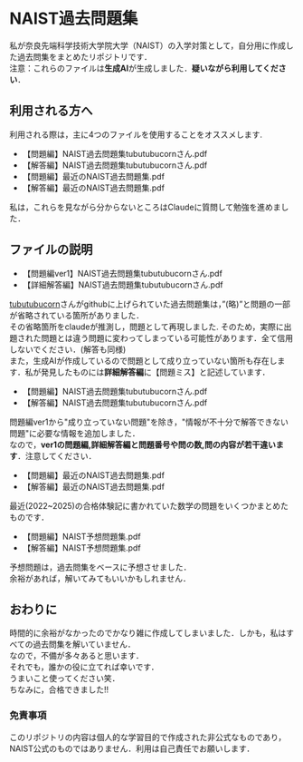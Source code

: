 # NAIST過去問題集
私が奈良先端科学技術大学院大学（NAIST）の入学対策として，自分用に作成した過去問集をまとめたリポジトリです．<br>
注意：これらのファイルは**生成AI**が生成しました．**疑いながら利用してください**．<br>
## 利用される方へ
利用される際は，主に4つのファイルを使用することをオススメします.<br>
- 【問題編】NAIST過去問題集tubutubucornさん.pdf 
- 【解答編】NAIST過去問題集tubutubucornさん.pdf
- 【問題編】最近のNAIST過去問題集.pdf 
- 【解答編】最近のNAIST過去問題集.pdf

私は，これらを見ながら分からないところはClaudeに質問して勉強を進めました．<br>
## ファイルの説明

- 【問題編ver1】NAIST過去問題集tubutubucornさん.pdf
- 【詳細解答編】NAIST過去問題集tubutubucornさん.pdf
  
[tubutubucorn](https://github.com/tubutubucorn/naist-exam)さんがgithubに上げられていた過去問題集は，”(略)”と問題の一部が省略されている箇所がありました．<br>
その省略箇所をclaudeが推測し，問題として再現しました. そのため，実際に出題された問題とは違う問題に変わってしまっている可能性があります．全て信用しないでください．(解答も同様)<br>
また，生成AIが作成しているので問題として成り立っていない箇所も存在します．私が発見したものには**詳細解答編**に【問題ミス】と記述しています．<br>

- 【問題編】NAIST過去問題集tubutubucornさん.pdf 
- 【解答編】NAIST過去問題集tubutubucornさん.pdf
  
問題編ver1から"成り立っていない問題"を除き，"情報が不十分で解答できない問題"に必要な情報を追加しました．<br>
なので，**ver1の問題編,詳細解答編と問題番号や問の数,問の内容が若干違います**．注意してください．<br>

- 【問題編】最近のNAIST過去問題集.pdf 
- 【解答編】最近のNAIST過去問題集.pdf

最近(2022~2025)の合格体験記に書かれていた数学の問題をいくつかまとめたものです．<br>

- 【問題編】NAIST予想問題集.pdf
- 【解答編】NAIST予想問題集.pdf

予想問題は，過去問集をベースに予想させました．<br>
余裕があれば，解いてみてもいいかもしれません．<br>

## おわりに
時間的に余裕がなかったのでかなり雑に作成してしまいました．しかも，私はすべての過去問集を解いていません．<br>
なので，不備が多々あると思います．<br>それでも，誰かの役に立てれば幸いです．<br>
うまいこと使ってください笑．<br>ちなみに，合格できました!!<br>
### 免責事項
このリポジトリの内容は個人的な学習目的で作成された非公式なものであり，NAIST公式のものではありません．利用は自己責任でお願いします．<br>

